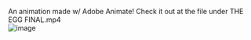 An animation made w/ Adobe Animate! Check it out at the file under THE EGG FINAL.mp4  
![image](https://github.com/user-attachments/assets/e21de53d-a762-4b88-b598-c4baa623c83d)
